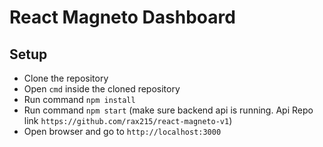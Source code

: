 # React Magneto Dashboard

## Setup
* Clone the repository
* Open `cmd` inside the cloned repository
* Run command `npm install`
* Run command `npm start` (make sure backend api is running. Api Repo link `https://github.com/rax215/react-magneto-v1`)
* Open browser and go to `http://localhost:3000`


